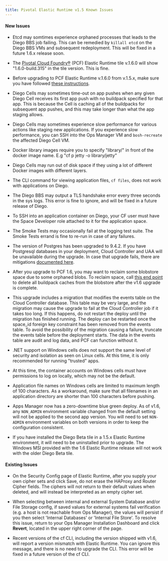 ```yaml
---
title: Pivotal Elastic Runtime v1.5 Known Issues
---
```


#### New Issues

* Etcd may somtimes experience orphaned processes that leads to the Diego BBS job failing. This can be remedied by `killall etcd` on the Diego BBS VMs and subsequent redeployment. This will be fixed in a future 1.6.x release soon. 

* The [Pivotal Cloud Foundry&reg;](https://network.pivotal.io/products/pivotal-cf) (PCF) Elastic Runtime tile v.1.6.0 will show "1.6.0-build.315" in the tile version. This is fine.
 
* Before upgrading to PCF Elastic Runtime v.1.6.0 from v.1.5.x, make sure you have followed [these instructions](http://docs.pivotal.io/pivotalcf/customizing/upgrading-pcf.html#pcf16upgrade).

* Diego Cells may sometimes time-out on app pushes when any given Diego Cell receives its first app push with no buildpack specified for that app. This is because the Cell is caching all of the buildpacks for subsequent app pushes, and this may take longer than what the app staging allows.

* Diego Cells may sometimes experience slow performance for various actions like staging new applications. If you experience slow performance, you can SSH into the Ops Manager VM and `bosh-recreate` the affected Diego Cell VM.

* Docker library images require you to specify "library/" in front of the docker image name. E.g "cf p jetty -o library/jetty"

* Diego Cells may run out of disk space if they using a lot of different Docker images with different layers.

* The CLI command for viewing application files, `cf files`, does not work with applications on Diego.

* The Diego BBS may output a TLS handshake error every three seconds in the sys logs. This error is fine to ignore, and will be fixed in a future release of Diego.

* To SSH into an application container on Diego, your CF user must have the Space Developer role attached to it for the application space.

* The Smoke Tests may occasionally fail at the logging test suite. The Smoke Tests errand is fine to re-run in case of any failures. 

* The version of Postgres has been upgraded to 9.4.2. If you have Postgresql databases in your deployment, Cloud Controller and UAA will be unavailable during the upgrade.
In case that upgrade fails, there are mitigations [documented here](https://github.com/cloudfoundry/cf-release/releases/tag/v211).

* After you upgrade to PCF 1.6, you may want to reclaim some blobstore space due to some orphaned blobs. To reclaim space, call [this end point](http://apidocs.cloudfoundry.org/222/blobstores/delete_all_blobs_in_the_buildpack_cache_blobstore.html) to delete all buildpack caches from the blobstore after the v1.6 upgrade is complete.

* This upgrade includes a migration that modifies the events table on the Cloud Controller database. This table may be very large, and the migration may cause the upgrade to fail at the Cloud Controller job if it takes too long. If this happens, do not restart the deploy until the migration has finished running. The deploy can be restarted once the space_id foreign key constraint has been removed from the events table.
To avoid the possibility of the migration causing a failure, truncate the events table before the deployment starts. The data in the events table are audit and log data, and PCF can function without it.

* .NET support on Windows cells does not support the same level of security and isolation as seen on Linux cells. At this time, it is only recommended for running "trusted" apps.

* At this time, the container accounts on Windows cells must have permissions to log on locally, which may not be the default.

* Application file names on Windows cells are limited to maximum length of 100 characters. As a workaround, make sure that all filenames in an application directory are shorter than 100 characters before pushing.

* Apps Manager now has a zero-downtime blue green deploy. As of v1.6, any `NON_ADMIN` environment variable changed from the default setting will not be applied to the second app version. You will need to set `NON-ADMIN` environment variables on both versions in order to keep the configuration consistent.

* If you have installed the Diego Beta tile in a 1.5.x Elastic Runtime environment, it will need to be uninstalled prior to upgrade. The Windows MSI provided with the 1.6 Elastic Runtime release will not work with the older Diego Beta tile. 

#### Existing Issues

* On the Security Config page of Elastic Runtime, after you supply your own cipher sets and click Save, do not erase the HAProxy and Router Cipher fields. The ciphers will not return to their default values when deleted, and will instead be interpreted as an empty cipher set.

* When selecting between internal and external System Database and/or File Storage config, if saved values for external systems fail verification (e.g. a host is not reachable from Ops Manager), the values will persist if you then select 'Internal Databases' or 'Internal File Store'. To resolve this issue, return to your Ops Manager Installation Dashboard and click **Revert**, located in the upper right corner of the page.

* Recent versions of the cf CLI, including the version shipped with v1.6, will report a version mismatch with Elastic Runtime. You can ignore this message, and there is no need to upgrade the CLI. This error will be fixed in a future version of the cf CLI.

